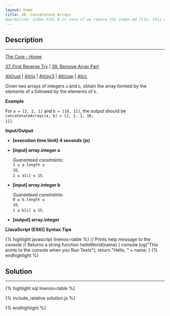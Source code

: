 ```yaml
---
layout: home
title: 38. Concatenate Arrays
#permalink: index.html # in case of we remove the index.md file, this doc will be the index page
---
```


<div class="row">
<div class="columnStmt" markdown="1">

## Description

---

[The Core - Home](../../code-signal-arcade-thecore/README.html)

[37. First Reverse Try](../37_firstReverseTry/README.html) | [39. Remove Array Part](../39_removeArrayPart/README.html) 

[Alt/rust](./Alt_rust/README.md) | [Alt/js](./Alt_js/README.html) | [Alt/py3](./Alt_py3/README.md) | [Alt/cpp](./Alt_cpp/README.md) | [Alt/c](./Alt_c/README.md)

Given two arrays of integers <code>a</code> and <code>b</code>, obtain the array formed by the elements of <code>a</code> followed by the elements of <code>b</code>.

**Example**

For <code>a = [2, 2, 1]</code> and <code>b = [10, 11]</code>, the output should be
<code>concatenateArrays(a, b) = [2, 2, 1, 10, 11]</code>.

**Input/Output**

- **[execution time limit] 4 seconds (js)**

- **[input] array.integer a**

  _Guaranteed constraints:_<br>
   <code>1 ≤ a.length ≤ 10</code>,<br>
   <code>1 ≤ a[i] ≤ 15</code>.

- **[input] array.integer b**

  _Guaranteed constraints:_<br>
   <code>0 ≤ b.length ≤ 10</code>,<br>
   <code>1 ≤ b[i] ≤ 15</code>.

- **[output] array.integer**

**[JavaScript (ES6)] Syntax Tips**

{% highlight javascript linenos=table %}
// Prints help message to the console
// Returns a string
function helloWorld(name) {
console.log("This prints to the console when you Run Tests");
return "Hello, " + name;
}
{% endhighlight %}

</div>
<div class="columnSol" markdown="1">

## Solution

---

{% highlight sql linenos=table %}

{% include_relative solution.js %}

{% endhighlight %}

</div>
</div>

